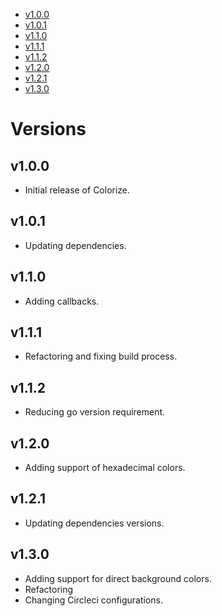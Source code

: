 - [v1.0.0](#v100)
- [v1.0.1](#v101)
- [v1.1.0](#v110)
- [v1.1.1](#v111)
- [v1.1.2](#v112)
- [v1.2.0](#v120)
- [v1.2.1](#v121)
- [v1.3.0](#v130)

<!-- NEW RELEASE NOTES ENTRY -->

# Versions

## v1.0.0

-   Initial release of Colorize.

## v1.0.1

-   Updating dependencies.

## v1.1.0

-   Adding callbacks.

## v1.1.1

-   Refactoring and fixing build process.

## v1.1.2

- Reducing go version requirement.

## v1.2.0

- Adding support of hexadecimal colors.

## v1.2.1

- Updating dependencies versions.

## v1.3.0

- Adding support for direct background colors.
- Refactoring
- Changing Circleci configurations.
